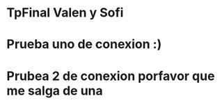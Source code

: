 # TpFinal Valen y Sofi
# Prueba uno de conexion :)
# Prubea 2 de conexion porfavor que me salga de una